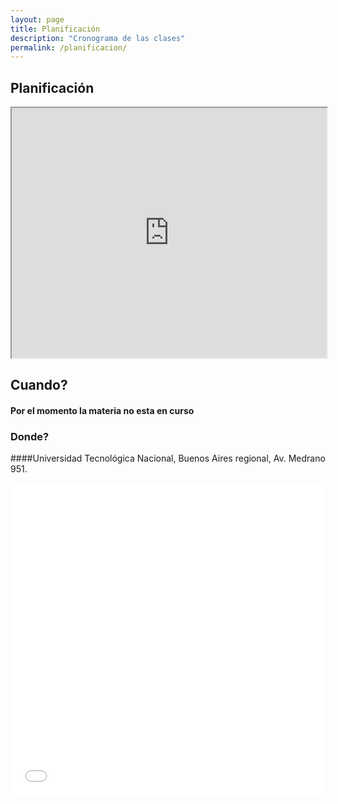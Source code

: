 ```yaml
---
layout: page
title: Planificación
description: "Cronograma de las clases"
permalink: /planificacion/
---
```


## Planificación

<iframe style="width: 100%; height:400px"
  src="https://docs.google.com/spreadsheets/d/1t0ztsy7qiRe3B39L3Tl_UGAauzLsEMzK6FUgAPzVpm8/pubhtml?gid=3&single=true"></iframe>

## Cuando?

#### Por el momento la materia no esta en curso

### Donde?

####Universidad Tecnológica Nacional, Buenos Aires regional, Av. Medrano 951.

<div><div class="sites-embed-align-left-wrapping-off"><div class="sites-embed-border-on sites-embed sites-embed-full-width" style="width:100%;"><div class="sites-embed-object-title" style="display:none;">Av Medrano 951</div><div class="sites-embed-content sites-embed-type-map"><iframe src="//maps.google.com/?ll=-34.598583%2C-58.420272&amp;spn=0.021549%2C0.060081&amp;ie=UTF8&amp;z=14&amp;t=roadmap&amp;sll=-34.598583%2C-58.420272&amp;sspn=0.021549%2C0.060081&amp;q=Av%20Medrano%20951%2C%20Buenos%20Aires%2C%20Ciudad%20Aut%C3%B3noma%20de%20Buenos%20Aires%2C%20Argentina%20(Av%20Medrano%20951)&amp;output=embed" title="Av Medrano 951" width="100%" height="500" frameborder="0" class="map_embed" scrolling="no"></iframe></div></div></div></div>
